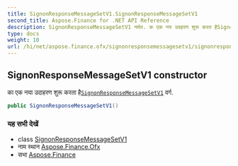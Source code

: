 ```yaml
---
title: SignonResponseMessageSetV1.SignonResponseMessageSetV1
second_title: Aspose.Finance for .NET API Reference
description: SignonResponseMessageSetV1 नर्मत. क एक नय उदहरण शुरू करत हैSignonResponseMessageSetV1 वर्ग.
type: docs
weight: 10
url: /hi/net/aspose.finance.ofx/signonresponsemessagesetv1/signonresponsemessagesetv1/
---
```

## SignonResponseMessageSetV1 constructor

का एक नया उदाहरण शुरू करता है[`SignonResponseMessageSetV1`](../) वर्ग.

```csharp
public SignonResponseMessageSetV1()
```

### यह सभी देखें

* class [SignonResponseMessageSetV1](../)
* नाम स्थान [Aspose.Finance.Ofx](../../signonresponsemessagesetv1/)
* सभा [Aspose.Finance](../../../)



